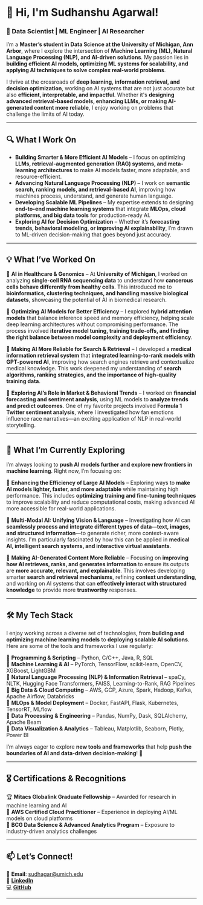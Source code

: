 # 👋 Hi, I'm Sudhanshu Agarwal!  

### 🚀 Data Scientist | ML Engineer | AI Researcher  

I’m a **Master’s student in Data Science at the University of Michigan, Ann Arbor**, where I explore the intersection of **Machine Learning (ML), Natural Language Processing (NLP), and AI-driven solutions**. My passion lies in **building efficient AI models, optimizing ML systems for scalability, and applying AI techniques to solve complex real-world problems**.  

I thrive at the crossroads of **deep learning, information retrieval, and decision optimization**, working on AI systems that are not just accurate but also **efficient, interpretable, and impactful**. Whether it's **designing advanced retrieval-based models, enhancing LLMs, or making AI-generated content more reliable**, I enjoy working on problems that challenge the limits of AI today.  

---

## 🔍 What I Work On  
- **Building Smarter & More Efficient AI Models** – I focus on optimizing **LLMs, retrieval-augmented generation (RAG) systems, and meta-learning architectures** to make AI models faster, more adaptable, and resource-efficient.  
- **Advancing Natural Language Processing (NLP)** – I work on **semantic search, ranking models, and retrieval-based AI**, improving how machines process, understand, and generate human language.  
- **Developing Scalable ML Pipelines** – My expertise extends to designing **end-to-end machine learning systems** that integrate **MLOps, cloud platforms, and big data tools** for production-ready AI.  
- **Exploring AI for Decision Optimization** – Whether it’s **forecasting trends, behavioral modeling, or improving AI explainability**, I’m drawn to ML-driven decision-making that goes beyond just accuracy.  

---

## 💡 What I’ve Worked On  
🔹 **AI in Healthcare & Genomics** – At **University of Michigan**, I worked on analyzing **single-cell RNA sequencing data** to understand how **cancerous cells behave differently from healthy cells**. This introduced me to **bioinformatics, clustering techniques, and handling massive biological datasets**, showcasing the potential of AI in biomedical research.  

🔹 **Optimizing AI Models for Better Efficiency** – I explored **hybrid attention models** that balance inference speed and memory efficiency, helping scale deep learning architectures without compromising performance. The process involved **iterative model tuning, training trade-offs, and finding the right balance between model complexity and deployment efficiency**.  

🔹 **Making AI More Reliable for Search & Retrieval** – I developed a **medical information retrieval system** that **integrated learning-to-rank models with GPT-powered AI**, improving how search engines retrieve and contextualize medical knowledge. This work deepened my understanding of **search algorithms, ranking strategies, and the importance of high-quality training data**.  

🔹 **Exploring AI’s Role in Market & Behavioral Trends** – I worked on **financial forecasting and sentiment analysis**, using ML models to **analyze trends and predict outcomes**. One of my favorite projects involved **Formula 1 Twitter sentiment analysis**, where I investigated how fan emotions influence race narratives—an exciting application of NLP in real-world storytelling.  

---

## 🌱 What I’m Currently Exploring  
I’m always looking to **push AI models further and explore new frontiers in machine learning**. Right now, I’m focusing on:  

🔹 **Enhancing the Efficiency of Large AI Models** – Exploring ways to **make AI models lighter, faster, and more adaptable** while maintaining high performance. This includes **optimizing training and fine-tuning techniques** to improve scalability and reduce computational costs, making advanced AI more accessible for real-world applications.  

🔹 **Multi-Modal AI: Unifying Vision & Language** – Investigating how AI can **seamlessly process and integrate different types of data—text, images, and structured information**—to generate richer, more context-aware insights. I'm particularly fascinated by how this can be applied in **medical AI, intelligent search systems, and interactive virtual assistants**.  

🔹 **Making AI-Generated Content More Reliable** – Focusing on **improving how AI retrieves, ranks, and generates information** to ensure its outputs are **more accurate, relevant, and explainable**. This involves developing smarter **search and retrieval mechanisms**, refining **context understanding**, and working on AI systems that can **effectively interact with structured knowledge** to provide more **trustworthy** responses.  

---

## 🛠️ My Tech Stack  
I enjoy working across a diverse set of technologies, from **building and optimizing machine learning models** to **deploying scalable AI solutions**. Here are some of the tools and frameworks I use regularly:  

🔹 **Programming & Scripting** – Python, C/C++, Java, R, SQL  
🔹 **Machine Learning & AI** – PyTorch, TensorFlow, scikit-learn, OpenCV, XGBoost, LightGBM  
🔹 **Natural Language Processing (NLP) & Information Retrieval** – spaCy, NLTK, Hugging Face Transformers, FAISS, Learning-to-Rank, RAG Pipelines  
🔹 **Big Data & Cloud Computing** – AWS, GCP, Azure, Spark, Hadoop, Kafka, Apache Airflow, Databricks  
🔹 **MLOps & Model Deployment** – Docker, FastAPI, Flask, Kubernetes, TensorRT, MLflow  
🔹 **Data Processing & Engineering** – Pandas, NumPy, Dask, SQLAlchemy, Apache Beam  
🔹 **Data Visualization & Analytics** – Tableau, Matplotlib, Seaborn, Plotly, Power BI  

I’m always eager to explore **new tools and frameworks** that help **push the boundaries of AI and data-driven decision-making**! 🚀  

---

## 🎖️ Certifications & Recognitions  
🏆 **Mitacs Globalink Graduate Fellowship** – Awarded for research in machine learning and AI  
📜 **AWS Certified Cloud Practitioner** – Experience in deploying AI/ML models on cloud platforms  
📜 **BCG Data Science & Advanced Analytics Program** – Exposure to industry-driven analytics challenges  

---

## 📫 Let’s Connect!  
📩 **Email**: sudhagar@umich.edu  
🔗 [**LinkedIn**](https://www.linkedin.com/in/sudhanshu-agarwal/)  
💻 [**GitHub**](https://github.com/SudhanshuAgarwal786)  

---
 

